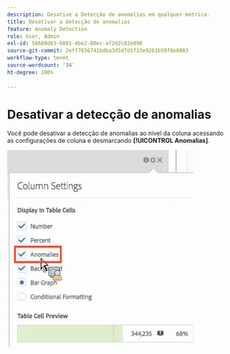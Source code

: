 ```yaml
---
description: Desative a Detecção de anomalias em qualquer métrica.
title: Desativar a detecção de anomalias
feature: Anomaly Detection
role: User, Admin
exl-id: 58689d03-6801-4be2-88ec-af2d2c82e098
source-git-commit: 2eff7656741bdba3d5d7d1f33e9261b59f8e6083
workflow-type: tm+mt
source-wordcount: '34'
ht-degree: 100%

---
```


# Desativar a detecção de anomalias

Você pode desativar a detecção de anomalias ao nível da coluna acessando as configurações de coluna e desmarcando **[!UICONTROL Anomalias]**.

![](assets/turnoff_anomalies.png)

